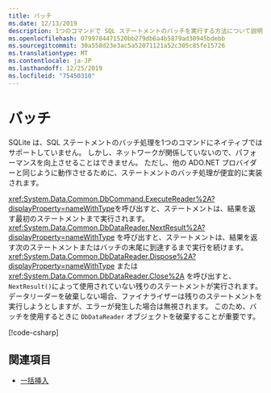 ```yaml
---
title: バッチ
ms.date: 12/13/2019
description: 1つのコマンドで SQL ステートメントのバッチを実行する方法について説明します。
ms.openlocfilehash: 0799784471520bb279db6a4b5879ad30945bdebb
ms.sourcegitcommit: 30a558d23e3ac5a52071121a52c305c85fe15726
ms.translationtype: MT
ms.contentlocale: ja-JP
ms.lasthandoff: 12/25/2019
ms.locfileid: "75450310"
---
```

# <a name="batching"></a>バッチ

SQLite は、SQL ステートメントのバッチ処理を1つのコマンドにネイティブではサポートしていません。 しかし、ネットワークが関係していないので、パフォーマンスを向上させることはできません。 ただし、他の ADO.NET プロバイダーと同じように動作させるために、ステートメントのバッチ処理が便宜的に実装されます。

<xref:System.Data.Common.DbCommand.ExecuteReader%2A?displayProperty=nameWithType>を呼び出すと、ステートメントは、結果を返す最初のステートメントまで実行されます。 <xref:System.Data.Common.DbDataReader.NextResult%2A?displayProperty=nameWithType> を呼び出すと、ステートメントは、結果を返す次のステートメントまたはバッチの末尾に到達するまで実行を続けます。 <xref:System.Data.Common.DbDataReader.Dispose%2A?displayProperty=nameWithType> または <xref:System.Data.Common.DbDataReader.Close%2A> を呼び出すと、`NextResult()`によって使用されていない残りのステートメントが実行されます。 データリーダーを破棄しない場合、ファイナライザーは残りのステートメントを実行しようとしますが、エラーが発生した場合は無視されます。 このため、バッチを使用するときに `DbDataReader` オブジェクトを破棄することが重要です。

[!code-csharp[](../../../../samples/snippets/standard/data/sqlite/BatchingSample/Program.cs?name=snippet_Batching)]

## <a name="see-also"></a>関連項目

* [一括挿入](bulk-insert.md)
